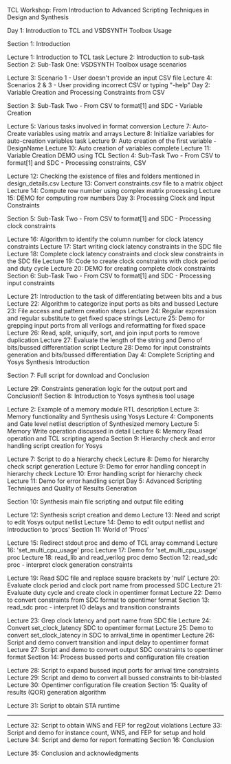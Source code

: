 
TCL Workshop: From Introduction to Advanced Scripting Techniques in Design and Synthesis

Day 1: Introduction to TCL and VSDSYNTH Toolbox Usage

Section 1: Introduction

Lecture 1: Introduction to TCL task
Lecture 2: Introduction to sub-task
Section 2: Sub-Task One: VSDSYNTH Toolbox usage scenarios

Lecture 3: Scenario 1 - User doesn't provide an input CSV file
Lecture 4: Scenarios 2 & 3 - User providing incorrect CSV or typing "-help"
Day 2: Variable Creation and Processing Constraints from CSV

Section 3: Sub-Task Two - From CSV to format[1] and SDC - Variable Creation

Lecture 5: Various tasks involved in format conversion
Lecture 7: Auto-Create variables using matrix and arrays
Lecture 8: Initialize variables for auto-creation variables task
Lecture 9: Auto creation of the first variable - DesignName
Lecture 10: Auto creation of variables complete
Lecture 11: Variable Creation DEMO using TCL
Section 4: Sub-Task Two - From CSV to format[1] and SDC - Processing constraints, CSV

Lecture 12: Checking the existence of files and folders mentioned in design_details.csv
Lecture 13: Convert constraints.csv file to a matrix object
Lecture 14: Compute row number using complex matrix processing
Lecture 15: DEMO for computing row numbers
Day 3: Processing Clock and Input Constraints

Section 5: Sub-Task Two - From CSV to format[1] and SDC - Processing clock constraints

Lecture 16: Algorithm to identify the column number for clock latency constraints
Lecture 17: Start writing clock latency constraints in the SDC file
Lecture 18: Complete clock latency constraints and clock slew constraints in the SDC file
Lecture 19: Code to create clock constraints with clock period and duty cycle
Lecture 20: DEMO for creating complete clock constraints
Section 6: Sub-Task Two - From CSV to format[1] and SDC - Processing input constraints

Lecture 21: Introduction to the task of differentiating between bits and a bus
Lecture 22: Algorithm to categorize input ports as bits and bussed
Lecture 23: File access and pattern creation steps
Lecture 24: Regular expression and regular substitute to get fixed space strings
Lecture 25: Demo for grepping input ports from all verilogs and reformatting for fixed space
Lecture 26: Read, split, uniquify, sort, and join input ports to remove duplication
Lecture 27: Evaluate the length of the string and Demo of bits/bussed differentiation script
Lecture 28: Demo for input constraints generation and bits/bussed differentiation
Day 4: Complete Scripting and Yosys Synthesis Introduction

Section 7: Full script for download and Conclusion

Lecture 29: Constraints generation logic for the output port and Conclusion!!
Section 8: Introduction to Yosys synthesis tool usage

Lecture 2: Example of a memory module RTL description
Lecture 3: Memory functionality and Synthesis using Yosys
Lecture 4: Components and Gate level netlist description of Synthesized memory
Lecture 5: Memory Write operation discussed in detail
Lecture 6: Memory Read operation and TCL scripting agenda
Section 9: Hierarchy check and error handling script creation for Yosys

Lecture 7: Script to do a hierarchy check
Lecture 8: Demo for hierarchy check script generation
Lecture 9: Demo for error handling concept in hierarchy check
Lecture 10: Error handling script for hierarchy check
Lecture 11: Demo for error handling script
Day 5: Advanced Scripting Techniques and Quality of Results Generation

Section 10: Synthesis main file scripting and output file editing

Lecture 12: Synthesis script creation and demo
Lecture 13: Need and script to edit Yosys output netlist
Lecture 14: Demo to edit output netlist and Introduction to 'procs'
Section 11: World of 'Procs'

Lecture 15: Redirect stdout proc and demo of TCL array command
Lecture 16: 'set_multi_cpu_usage' proc
Lecture 17: Demo for 'set_multi_cpu_usage' proc
Lecture 18: read_lib and read_verilog proc demo
Section 12: read_sdc proc - interpret clock generation constraints

Lecture 19: Read SDC file and replace square brackets by 'null'
Lecture 20: Evaluate clock period and clock port name from processed SDC
Lecture 21: Evaluate duty cycle and create clock in opentimer format
Lecture 22: Demo to convert constraints from SDC format to opentimer format
Section 13: read_sdc proc - interpret IO delays and transition constraints

Lecture 23: Grep clock latency and port name from SDC file
Lecture 24: Convert set_clock_latency SDC to opentimer format
Lecture 25: Demo to convert set_clock_latency in SDC to arrival_time in opentimer
Lecture 26: Script and demo convert transition and input delay to opentimer format
Lecture 27: Script and demo to convert output SDC constraints to opentimer format
Section 14: Process bussed ports and configuration file creation

Lecture 28: Script to expand bussed input ports for arrival time constraints
Lecture 29: Script and demo to convert all bussed constraints to bit-blasted
Lecture 30: Opentimer configuration file creation
Section 15: Quality of results (QOR) generation algorithm

Lecture 31: Script to obtain STA runtime



-----------------------------------------------------------------------------------------------------------------------------------


Lecture 32: Script to obtain WNS and FEP for reg2out violations
Lecture 33: Script and demo for instance count, WNS, and FEP for setup and hold
Lecture 34: Script and demo for report formatting
Section 16: Conclusion

Lecture 35: Conclusion and acknowledgments
